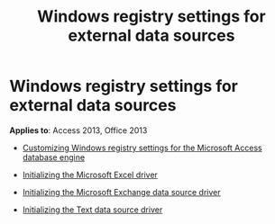﻿---
title: Windows registry settings for external data sources
TOCTitle: Windows registry settings for external data sources
ms:assetid: bfd5e88e-3a0b-41e5-8a0d-9dd34ac6cbd3
ms:mtpsurl: https://msdn.microsoft.com/library/Dn161249(v=office.15)
ms:contentKeyID: 52074216
ms.date: 09/18/2015
mtps_version: v=office.15
---

# Windows registry settings for external data sources

**Applies to**: Access 2013, Office 2013

- [Customizing Windows registry settings for the Microsoft Access database engine](customizing-windows-registry-settings-for-the-microsoft-access-database-engine.md)

- [Initializing the Microsoft Excel driver](initializing-the-microsoft-excel-driver.md)

- [Initializing the Microsoft Exchange data source driver](initializing-the-microsoft-exchange-data-source-driver.md)

- [Initializing the Text data source driver](initializing-the-text-data-source-driver.md)


